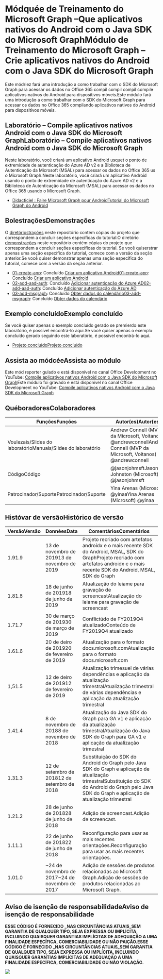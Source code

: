 # <a name="mdulo-de-treinamento-do-microsoft-graph--crie-aplicativos-nativos-do-android-com-o-java-sdk-do-microsoft-graph"></a><span data-ttu-id="f43d4-101">Módquée de Treinamento do Microsoft Graph –Que aplicativos nativos do Android com o Java SDK do Microsoft Graph</span><span class="sxs-lookup"><span data-stu-id="f43d4-101">Módulo de Treinamento do Microsoft Graph – Crie aplicativos nativos do Android com o Java SDK do Microsoft Graph</span></span>

<span data-ttu-id="f43d4-102">Este módriez fará uma introdução a como trabalhar com o SDK do Microsoft Graph para acessar os dados no Office 365 compil compil compil compile aplicativos nativos do Android para dispositivos móveis.</span><span class="sxs-lookup"><span data-stu-id="f43d4-102">Este módulo fará uma introdução a como trabalhar com o SDK do Microsoft Graph para acessar os dados no Office 365 compilando aplicativos nativos do Android para dispositivos móveis.</span></span>

## <a name="laboratrio--compile-aplicativos-nativos-android-com-o-java-sdk-do-microsoft-graph"></a><span data-ttu-id="f43d4-103">Laboratório – Compile aplicativos nativos Android com o Java SDK do Microsoft Graph</span><span class="sxs-lookup"><span data-stu-id="f43d4-103">Laboratório – Compile aplicativos nativos Android com o Java SDK do Microsoft Graph</span></span>

<span data-ttu-id="f43d4-104">Neste laboratório, você criará um aplicativo Android usquet o ponto de extremidade de autenticação do Azure AD v2 e a Biblioteca de Autenticação da Microsoft (MSAL) para acessar os dados no Office 365 us o Microsoft Graph.</span><span class="sxs-lookup"><span data-stu-id="f43d4-104">Neste laboratório, você criará um aplicativo Android usando o ponto de extremidade de autenticação do Azure AD v2 e a Biblioteca de Autenticação da Microsoft (MSAL) para acessar os dados no Office 365 usando o Microsoft Graph.</span></span>

- [<span data-ttu-id="f43d4-105">Didacticiel : Faire Microsoft Graph pour Android</span><span class="sxs-lookup"><span data-stu-id="f43d4-105">Tutorial do Microsoft Graph do Android</span></span>](https://docs.microsoft.com/graph/tutorials/android)

## <a name="demonstraes"></a><span data-ttu-id="f43d4-106">Bolestrações</span><span class="sxs-lookup"><span data-stu-id="f43d4-106">Demonstrações</span></span>

<span data-ttu-id="f43d4-107">O [diretóriostrações](./demos) neste repositório contém cópias do projeto que correspondem a concluir seções específicas do tutorial.</span><span class="sxs-lookup"><span data-stu-id="f43d4-107">O diretório [demonstrações](./demos) neste repositório contém cópias do projeto que correspondem a concluir seções específicas do tutorial.</span></span> <span data-ttu-id="f43d4-108">Se você quiserstrar apenas uma seção específica do tutorial, comece com a versão da seção anterior.</span><span class="sxs-lookup"><span data-stu-id="f43d4-108">Se você quiser demonstrar apenas uma seção específica do tutorial, comece com a versão da seção anterior.</span></span>

- <span data-ttu-id="f43d4-109">[01-create-app](demos/01-create-app): Concluído [Criar um aplicativo Android](https://docs.microsoft.com/graph/tutorials/android?tutorial-step=1)</span><span class="sxs-lookup"><span data-stu-id="f43d4-109">[01-create-app](demos/01-create-app): Concluído [Criar um aplicativo Android](https://docs.microsoft.com/graph/tutorials/android?tutorial-step=1)</span></span>
- <span data-ttu-id="f43d4-110">[02-add-aad-auth](demos/02-add-aad-auth): Concluído [Adicionar autenticação do Azure AD](https://docs.microsoft.com/graph/tutorials/android?tutorial-step=3)</span><span class="sxs-lookup"><span data-stu-id="f43d4-110">[02-add-aad-auth](demos/02-add-aad-auth): Concluído [Adicionar autenticação do Azure AD](https://docs.microsoft.com/graph/tutorials/android?tutorial-step=3)</span></span>
- <span data-ttu-id="f43d4-111">[03-add-msgraph](demos/03-add-msgraph): Concluído [Obter dados do calendário](https://docs.microsoft.com/graph/tutorials/android?tutorial-step=4)</span><span class="sxs-lookup"><span data-stu-id="f43d4-111">[03-add-msgraph](demos/03-add-msgraph): Concluído [Obter dados do calendário](https://docs.microsoft.com/graph/tutorials/android?tutorial-step=4)</span></span>

## <a name="exemplo-concludo"></a><span data-ttu-id="f43d4-112">Exemplo concluído</span><span class="sxs-lookup"><span data-stu-id="f43d4-112">Exemplo concluído</span></span>

<span data-ttu-id="f43d4-113">Se você quiser apenas o exemplo concluído gerado se premierdo este laboratório, é possível encontrá-lo aqui.</span><span class="sxs-lookup"><span data-stu-id="f43d4-113">Se você quiser apenas o exemplo concluído gerado seguindo este laboratório, é possível encontrá-lo aqui.</span></span>

- [<span data-ttu-id="f43d4-114">Projeto concluído</span><span class="sxs-lookup"><span data-stu-id="f43d4-114">Projeto concluído</span></span>](demos/03-add-msgraph)

## <a name="assista-ao-mdulo"></a><span data-ttu-id="f43d4-115">Assista ao módcée</span><span class="sxs-lookup"><span data-stu-id="f43d4-115">Assista ao módulo</span></span>

<span data-ttu-id="f43d4-116">Este mód reporter gulado e está disponível no canal Office Development no YouTube: [Compile aplicativos nativos Android com o Java SDK do Microsoft Graph](https://youtu.be/BLmOmv4FSsQ)</span><span class="sxs-lookup"><span data-stu-id="f43d4-116">Este módulo foi gravado e está disponível no canal Office Development no YouTube: [Compile aplicativos nativos Android com o Java SDK do Microsoft Graph](https://youtu.be/BLmOmv4FSsQ)</span></span>

## <a name="colaboradores"></a><span data-ttu-id="f43d4-117">Québoradores</span><span class="sxs-lookup"><span data-stu-id="f43d4-117">Colaboradores</span></span>

| <span data-ttu-id="f43d4-118">Funções</span><span class="sxs-lookup"><span data-stu-id="f43d4-118">Funções</span></span> | <span data-ttu-id="f43d4-119">Autor(es)</span><span class="sxs-lookup"><span data-stu-id="f43d4-119">Autor(es)</span></span> |
| -------------------- | ------------------------------------------------------------------------------------- |
| <span data-ttu-id="f43d4-120">Voulezais/Slides do laboratório</span><span class="sxs-lookup"><span data-stu-id="f43d4-120">Manuais/Slides do laboratório</span></span> | <span data-ttu-id="f43d4-121">Andrew Connell (MVP da Microsoft, Voitanos) @andrewconnell</span><span class="sxs-lookup"><span data-stu-id="f43d4-121">Andrew Connell (MVP da Microsoft, Voitanos) @andrewconnell</span></span> |
| <span data-ttu-id="f43d4-122">Código</span><span class="sxs-lookup"><span data-stu-id="f43d4-122">Código</span></span> | <span data-ttu-id="f43d4-123">@jasonjohmsft</span><span class="sxs-lookup"><span data-stu-id="f43d4-123">Jason Johnston (Microsoft) @jasonjohmsft</span></span> |
| <span data-ttu-id="f43d4-124">Patrocinador/Suporte</span><span class="sxs-lookup"><span data-stu-id="f43d4-124">Patrocinador/Suporte</span></span> | <span data-ttu-id="f43d4-125">Yina Arenas (Microsoft) @yinaa</span><span class="sxs-lookup"><span data-stu-id="f43d4-125">Yina Arenas (Microsoft) @yinaa</span></span> |

## <a name="histrico-de-verso"></a><span data-ttu-id="f43d4-126">Históvar de versão</span><span class="sxs-lookup"><span data-stu-id="f43d4-126">Histórico de versão</span></span>

| <span data-ttu-id="f43d4-127">Versão</span><span class="sxs-lookup"><span data-stu-id="f43d4-127">Versão</span></span> | <span data-ttu-id="f43d4-128">Données</span><span class="sxs-lookup"><span data-stu-id="f43d4-128">Data</span></span> | <span data-ttu-id="f43d4-129">Comentários</span><span class="sxs-lookup"><span data-stu-id="f43d4-129">Comentários</span></span> |
| ------- | ------------------ | -------------------------------------------------------------------------- |
| <span data-ttu-id="f43d4-130">1.9</span><span class="sxs-lookup"><span data-stu-id="f43d4-130">1.9</span></span> | <span data-ttu-id="f43d4-131">13 de novembro de 2019</span><span class="sxs-lookup"><span data-stu-id="f43d4-131">13 de novembro de 2019</span></span> | <span data-ttu-id="f43d4-132">Projeto recriado com artefatos androidx e o mais recente SDK do Android, MSAL, SDK do Graph</span><span class="sxs-lookup"><span data-stu-id="f43d4-132">Projeto recriado com artefatos androidx e o mais recente SDK do Android, MSAL, SDK do Graph</span></span> |
| <span data-ttu-id="f43d4-133">1.8</span><span class="sxs-lookup"><span data-stu-id="f43d4-133">1.8</span></span> | <span data-ttu-id="f43d4-134">18 de junho de 2019</span><span class="sxs-lookup"><span data-stu-id="f43d4-134">18 de junho de 2019</span></span> | <span data-ttu-id="f43d4-135">Atualização do leiame para gravação de screencast</span><span class="sxs-lookup"><span data-stu-id="f43d4-135">Atualização do leiame para gravação de screencast</span></span> |
| <span data-ttu-id="f43d4-136">1.7</span><span class="sxs-lookup"><span data-stu-id="f43d4-136">1.7</span></span> | <span data-ttu-id="f43d4-137">30 de março de 2019</span><span class="sxs-lookup"><span data-stu-id="f43d4-137">30 de março de 2019</span></span> | <span data-ttu-id="f43d4-138">Conflictúdo de FY2019Q4 atualizado</span><span class="sxs-lookup"><span data-stu-id="f43d4-138">Conteúdo de FY2019Q4 atualizado</span></span> |
| <span data-ttu-id="f43d4-139">1.6</span><span class="sxs-lookup"><span data-stu-id="f43d4-139">1.6</span></span> | <span data-ttu-id="f43d4-140">20 de deiro de 2019</span><span class="sxs-lookup"><span data-stu-id="f43d4-140">20 de fevereiro de 2019</span></span> | <span data-ttu-id="f43d4-141">Atualização para o formato docs.microsoft.com</span><span class="sxs-lookup"><span data-stu-id="f43d4-141">Atualização para o formato docs.microsoft.com</span></span> |
| <span data-ttu-id="f43d4-142">1,5</span><span class="sxs-lookup"><span data-stu-id="f43d4-142">1.5</span></span> | <span data-ttu-id="f43d4-143">12 de deiro de 2019</span><span class="sxs-lookup"><span data-stu-id="f43d4-143">12 de fevereiro de 2019</span></span> | <span data-ttu-id="f43d4-144">Atualização trimesuel de várias dependências e aplicação da atualização trimestral</span><span class="sxs-lookup"><span data-stu-id="f43d4-144">Atualização trimestral de várias dependências e aplicação da atualização trimestral</span></span> |
| <span data-ttu-id="f43d4-145">1.4</span><span class="sxs-lookup"><span data-stu-id="f43d4-145">1.4</span></span> | <span data-ttu-id="f43d4-146">8 de novembro de 2018</span><span class="sxs-lookup"><span data-stu-id="f43d4-146">8 de novembro de 2018</span></span> | <span data-ttu-id="f43d4-147">Atualização do Java SDK do Graph para GA v1 e aplicação da atualização trimestral</span><span class="sxs-lookup"><span data-stu-id="f43d4-147">Atualização do Java SDK do Graph para GA v1 e aplicação da atualização trimestral</span></span> |
| <span data-ttu-id="f43d4-148">1.3</span><span class="sxs-lookup"><span data-stu-id="f43d4-148">1.3</span></span> | <span data-ttu-id="f43d4-149">12 de setembro de 2018</span><span class="sxs-lookup"><span data-stu-id="f43d4-149">12 de setembro de 2018</span></span> | <span data-ttu-id="f43d4-150">Substituição do SDK do Android do Graph pelo Java SDK do Graph e aplicação de atualização trimestral</span><span class="sxs-lookup"><span data-stu-id="f43d4-150">Substituição do SDK do Android do Graph pelo Java SDK do Graph e aplicação de atualização trimestral</span></span> |
| <span data-ttu-id="f43d4-151">1.2</span><span class="sxs-lookup"><span data-stu-id="f43d4-151">1.2</span></span> | <span data-ttu-id="f43d4-152">28 de junho de 2018</span><span class="sxs-lookup"><span data-stu-id="f43d4-152">28 de junho de 2018</span></span> | <span data-ttu-id="f43d4-153">Adição de screencast.</span><span class="sxs-lookup"><span data-stu-id="f43d4-153">Adição de screencast.</span></span> |
| <span data-ttu-id="f43d4-154">1.1</span><span class="sxs-lookup"><span data-stu-id="f43d4-154">1.1</span></span> | <span data-ttu-id="f43d4-155">22 de junho de 2018</span><span class="sxs-lookup"><span data-stu-id="f43d4-155">22 de junho de 2018</span></span> | <span data-ttu-id="f43d4-156">Reconfiguração para usar as mais recentes orientações.</span><span class="sxs-lookup"><span data-stu-id="f43d4-156">Reconfiguração para usar as mais recentes orientações.</span></span> |
| <span data-ttu-id="f43d4-157">1.0</span><span class="sxs-lookup"><span data-stu-id="f43d4-157">1.0</span></span> | <span data-ttu-id="f43d4-158">~24 de novembro de 2017</span><span class="sxs-lookup"><span data-stu-id="f43d4-158">~24 de novembro de 2017</span></span> | <span data-ttu-id="f43d4-159">Adição de sessões de produtos relacionadas ao Microsoft Graph.</span><span class="sxs-lookup"><span data-stu-id="f43d4-159">Adição de sessões de produtos relacionadas ao Microsoft Graph.</span></span> |

## <a name="aviso-de-iseno-de-responsabilidade"></a><span data-ttu-id="f43d4-160">Aviso de isenção de responsabilidade</span><span class="sxs-lookup"><span data-stu-id="f43d4-160">Aviso de isenção de responsabilidade</span></span>

<span data-ttu-id="f43d4-161">**ESSE CÓDIGO É FORNECIDO _NAS CIRCUNTÂNCIAS ATUAIS_SEM GARANTIA DE QUALQUER TIPO, SEJA EXPRESSA OU IMPLÍCITA, INCLUINDO QUAISQUER GARANTIAS IMPLÍCITAS DE ADEQUAÇÃO A UMA FINALIDADE ESPECÍFICA, COMERCIABILIDADE OU NÃO PAIÇÃO.**</span><span class="sxs-lookup"><span data-stu-id="f43d4-161">**ESSE CÓDIGO É FORNECIDO _NAS CIRCUNTÂNCIAS ATUAIS_SEM GARANTIA DE QUALQUER TIPO, SEJA EXPRESSA OU IMPLÍCITA, INCLUINDO QUAISQUER GARANTIAS IMPLÍCITAS DE ADEQUAÇÃO A UMA FINALIDADE ESPECÍFICA, COMERCIABILIDADE OU NÃO VIOLAÇÃO.**</span></span>

<!-- markdownlint-disable MD033 -->
<img src="https://telemetry.sharepointpnp.com/msgraph-training-android" />
